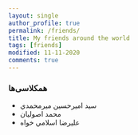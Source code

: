 ```yaml
---
layout: single
author_profile: true
permalink: /friends/
title: My friends around the world
tags: [friends]
modified: 11-11-2020
comments: true
---
```


### همکلاسی‌ها
* سيد اميرحسين ميرمحمدي
* محمد اصوليان
* عليرضا اسلامي خواه



